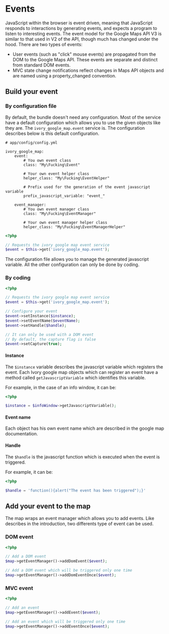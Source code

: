 # Events

JavaScript within the browser is event driven, meaning that JavaScript responds to interactions by generating events,
and expects a program to listen to interesting events. The event model for the Google Maps API V3 is similar to that
used in V2 of the API, though much has changed under the hood. There are two types of events:

 - User events (such as "click" mouse events) are propagated from the DOM to the Google Maps API. These events are
   separate and distinct from standard DOM events.
 - MVC state change notifications reflect changes in Maps API objects and are named using a property_changed
   convention.

## Build your event

### By configuration file

By default, the bundle doesn't need any configuration. Most of the service have a default configuration which allows
you to use the given objects like they are. The ``ivory_google_map.event`` service is. The configuration describes
below is this default configuration.

```
# app/config/config.yml

ivory_google_map:
    event:
        # You own event class
        class: "My\Fucking\Event"

        # Your own event helper class
        helper_class: "My\Fucking\EventHelper"

        # Prefix used for the generation of the event javascript variable
        prefix_javascript_variable: "event_"

    event_manager:
        # You own event manager class
        class: "My\Fucking\EventManager"

        # Your own event manager helper class
        helper_class: "My\Fucking\EventManagerHelper"
```

``` php
<?php

// Requests the ivory google map event service
$event = $this->get('ivory_google_map.event');
```

The configuration file allows you to manage the generated javascript variable.
All the other configuration can only be done by coding.

### By coding

``` php
<?php

// Requests the ivory google map event service
$event = $this->get('ivory_google_map.event');

// Configure your event
$event->setInstance($instance);
$event->setEventName($eventName);
$event->setHandle($handle);

// It can only be used with a DOM event
// By default, the capture flag is false
$event->setCapture(true);
```

#### Instance

The ``$instance`` variable describes the javascript variable which registers the event. Each Ivory google map objects
which can register an event have a method called ``getJavascriptVariable`` which identifies this variable.

For example, in the case of an info window, it can be:

``` php
<?php

$instance = $infoWindow->getJavascriptVariable();
```

#### Event name

Each object has his own event name which are described in the google map documentation.

#### Handle

The ``$handle`` is the javascript function which is executed when the event is triggered.

For example, it can be:

``` php
<?php

$handle = 'function(){alert("The event has been triggered");}'
```

## Add your event to the map

The map wraps an event manager which allows you to add events. Like describes in the introduction, two differents type
of event can be used.

### DOM event

``` php
<?php

// Add a DOM event
$map->getEventManager()->addDomEvent($event);

// Add a DOM event which will be triggered only one time
$map->getEventManager()->addDomEventOnce($event);
```

### MVC event

``` php
<?php

// Add an event
$map->getEventManager()->addEvent($event);

// Add an event which will be triggered only one time
$map->getEventManager()->addEventOnce($event);
```
